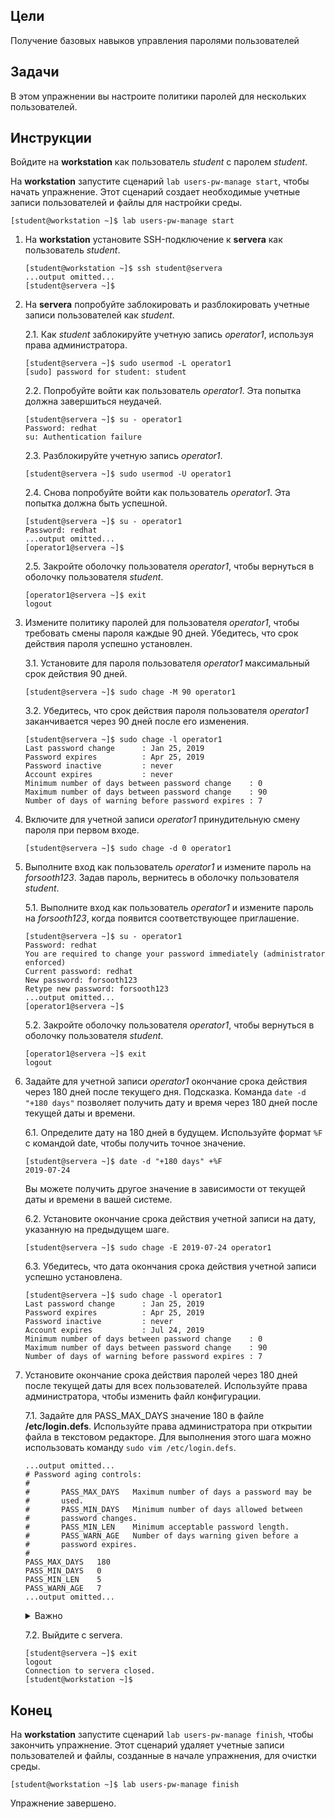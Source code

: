 ## Цели

Получение базовых навыков управления паролями пользователей

## Задачи 

В этом упражнении вы настроите политики паролей для нескольких пользователей.

## Инструкции

Войдите на **workstation** как пользователь *student* с паролем *student*.

На **workstation** запустите сценарий `lab users-pw-manage start`, чтобы начать упражнение. Этот сценарий создает необходимые учетные записи пользователей и файлы для настройки среды.

```
[student@workstation ~]$ lab users-pw-manage start
```

1.	На **workstation** установите SSH-подключение к **servera** как пользователь *student*.

    ```
    [student@workstation ~]$ ssh student@servera
    ...output omitted...
    [student@servera ~]$ 
    ```

2.	На **servera** попробуйте заблокировать и разблокировать учетные записи пользователей как *student*.

    2.1.	Как *student* заблокируйте учетную запись *operator1*, используя права администратора.

    ```
    [student@servera ~]$ sudo usermod -L operator1
    [sudo] password for student: student
    ```

    2.2.	Попробуйте войти как пользователь *operator1*. Эта попытка должна завершиться неудачей.

    ```
    [student@servera ~]$ su - operator1
    Password: redhat
    su: Authentication failure
    ```

    2.3.	Разблокируйте учетную запись *operator1*.

    ```
    [student@servera ~]$ sudo usermod -U operator1
    ```

    2.4.	Снова попробуйте войти как пользователь *operator1*. Эта попытка должна быть успешной.

    ```
    [student@servera ~]$ su - operator1
    Password: redhat
    ...output omitted...
    [operator1@servera ~]$ 
    ```

    2.5.	Закройте оболочку пользователя *operator1*, чтобы вернуться в оболочку пользователя *student*.

    ```
    [operator1@servera ~]$ exit
    logout
    ```

3.	Измените политику паролей для пользователя *operator1*, чтобы требовать смены пароля каждые 90 дней. Убедитесь, что срок действия пароля успешно установлен.

    3.1.	Установите для пароля пользователя *operator1* максимальный срок действия 90 дней.

    ```
    [student@servera ~]$ sudo chage -M 90 operator1
    ```

    3.2.	Убедитесь, что срок действия пароля пользователя *operator1* заканчивается через 90 дней после его изменения.

    ```
    [student@servera ~]$ sudo chage -l operator1
    Last password change      : Jan 25, 2019
    Password expires          : Apr 25, 2019
    Password inactive         : never
    Account expires           : never
    Minimum number of days between password change    : 0
    Maximum number of days between password change    : 90
    Number of days of warning before password expires : 7
    ```

4.	Включите для учетной записи *operator1* принудительную смену пароля при первом входе.

    ```
    [student@servera ~]$ sudo chage -d 0 operator1
    ```

5.	Выполните вход как пользователь *operator1* и измените пароль на *forsooth123*. Задав пароль, вернитесь в оболочку пользователя *student*.

    5.1.	Выполните вход как пользователь *operator1* и измените пароль на *forsooth123*, когда появится соответствующее приглашение.

    ```
    [student@servera ~]$ su - operator1
    Password: redhat
    You are required to change your password immediately (administrator enforced)
    Current password: redhat
    New password: forsooth123
    Retype new password: forsooth123
    ...output omitted...
    [operator1@servera ~]$ 
    ```

    5.2.	Закройте оболочку пользователя *operator1*, чтобы вернуться в оболочку пользователя *student*.

    ```
    [operator1@servera ~]$ exit
    logout
    ```

6.	Задайте для учетной записи *operator1* окончание срока действия через 180 дней после текущего дня. Подсказка. Команда `date -d "+180 days"` позволяет получить дату и время через 180 дней после текущей даты и времени.

    6.1.	Определите дату на 180 дней в будущем. Используйте формат `%F` с командой date, чтобы получить точное значение.

    ```
    [student@servera ~]$ date -d "+180 days" +%F
    2019-07-24
    ```

    Вы можете получить другое значение в зависимости от текущей даты и времени в вашей системе.

    6.2.	Установите окончание срока действия учетной записи на дату, указанную на предыдущем шаге.

    ```
    [student@servera ~]$ sudo chage -E 2019-07-24 operator1
    ```

    6.3.	Убедитесь, что дата окончания срока действия учетной записи успешно установлена.

    ```
    [student@servera ~]$ sudo chage -l operator1
    Last password change      : Jan 25, 2019
    Password expires          : Apr 25, 2019
    Password inactive         : never
    Account expires           : Jul 24, 2019
    Minimum number of days between password change    : 0
    Maximum number of days between password change    : 90
    Number of days of warning before password expires : 7
    ```

7.	Установите окончание срока действия паролей через 180 дней после текущей даты для всех пользователей. Используйте права администратора, чтобы изменить файл конфигурации.

    7.1.	Задайте для PASS_MAX_DAYS значение 180 в файле **/etc/login.defs**. Используйте права администратора при открытии файла в текстовом редакторе. Для выполнения этого шага можно использовать команду `sudo vim /etc/login.defs`.

    ```
    ...output omitted...
    # Password aging controls:
    #
    #       PASS_MAX_DAYS   Maximum number of days a password may be
    #       used.
    #       PASS_MIN_DAYS   Minimum number of days allowed between
    #       password changes.
    #       PASS_MIN_LEN    Minimum acceptable password length.
    #       PASS_WARN_AGE   Number of days warning given before a
    #       password expires.
    #
    PASS_MAX_DAYS   180
    PASS_MIN_DAYS   0
    PASS_MIN_LEN    5
    PASS_WARN_AGE   7
    ...output omitted...
    ```

    <details>
    <summary>Важно</summary>

    Настройки по умолчанию, касающиеся срока действия паролей и учетных записей, будут действовать для новых пользователей, но не для существующих.
    </details>

    7.2.	Выйдите с servera.

    ```
    [student@servera ~]$ exit
    logout
    Connection to servera closed.
    [student@workstation ~]$ 
    ```

## Конец

На **workstation** запустите сценарий `lab users-pw-manage finish`, чтобы закончить упражнение. Этот сценарий удаляет учетные записи пользователей и файлы, созданные в начале упражнения, для очистки среды.

```
[student@workstation ~]$ lab users-pw-manage finish
```

Упражнение завершено.